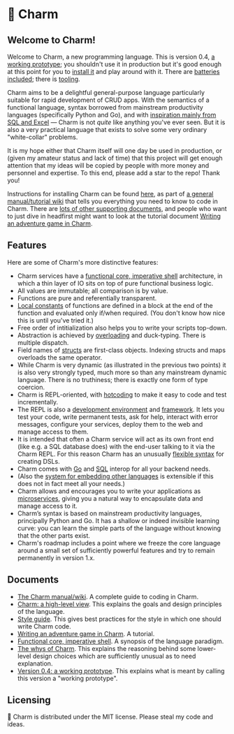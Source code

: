 # 🧿 Charm

## Welcome to Charm!

Welcome to Charm, a new programming language. This is version 0.4, [a working prototype](https://github.com/tim-hardcastle/Charm/blob/main/docs/working-prototype.md); you shouldn't use it in production but it's good enough at this point for you to [install it](https://github.com/tim-hardcastle/Charm/wiki/Installing-and-using-Charm) and play around with it. There are [batteries included](https://github.com/tim-hardcastle/Charm/wiki/Imports-and-libraries#libraries); there is [tooling](https://github.com/tim-hardcastle/Charm/wiki/Developing-in-Charm).

Charm aims to be a delightful general-purpose language particularly suitable for rapid development of CRUD apps. With the semantics of a functional language, syntax borrowed from mainstream productivity languages (specifically Python and Go), and with [inspiration mainly from SQL and Excel](https://github.com/tim-hardcastle/Charm/blob/main/docs/charm-a-high-level-view.md) — Charm is not *quite* like anything you've ever seen. But it is also a very practical language that exists to solve some very ordinary "white-collar" problems.

It is my hope either that Charm itself will one day be used in production, or (given my amateur status and lack of time) that this project will get enough attention that my ideas will be copied by people with more money and personnel and expertise. To this end, please add a star to the repo! Thank you!

Instructions for installing Charm can be found [here](https://github.com/tim-hardcastle/Charm/wiki/Installing-and-using-Charm), as part of [a general manual/tutorial wiki](https://github.com/tim-hardcastle/Charm/wiki) that tells you everything you need to know to code in Charm. There are [lots of other supporting documents](https://github.com/tim-hardcastle/Charm/tree/main/docs), and people who want to just dive in headfirst might want to look at the tutorial document [Writing an adventure game in Charm](https://github.com/tim-hardcastle/Charm/blob/main/docs/writing-an-adventure-game-in-charm.md).

## Features

Here are some of Charm's more distinctive features:

* Charm services have a [functional core, imperative shell](https://github.com/tim-hardcastle/Charm/blob/main/docs/functional-core-imperative-shell.md) architecture, in which a thin layer of IO sits on top of pure functional business logic.
* All values are immutable; all comparison is by value.
* Functions are pure and referentially transparent.
* [Local constants](https://github.com/tim-hardcastle/Charm/wiki/Local-constants-and-inner-functions#local-constants) of functions are defined in a block at the end of the function and evaluated only if/when required. (You don't know how nice this is until you've tried it.)
* Free order of intitialization also helps you to write your scripts top-down.
* Abstraction is achieved by [overloading](https://github.com/tim-hardcastle/Charm/wiki/Function-signatures-and-overloading#overloading) and duck-typing. There is multiple dispatch.
* Field names of [structs](https://github.com/tim-hardcastle/Charm/wiki/Structs) are first-class objects. Indexing structs and maps overloads the same operator.
* While Charm is very dynamic (as illustrated in the previous two points) it is also very strongly typed, much more so than any mainstream dynamic language. There is no truthiness; there is exactly one form of type coercion.
* Charm is REPL-oriented, with [hotcoding](https://github.com/tim-hardcastle/Charm/wiki/Hotcoding) to make it easy to code and test incrementally.
* The REPL is also a [development environment](https://github.com/tim-hardcastle/Charm/wiki/Developing-in-Charm) and [framework](https://github.com/tim-hardcastle/Charm/wiki/Client-and-server). It lets you test your code, write permanent tests, ask for help, interact with error messages, configure your services, deploy them to the web and manage access to them.
* It is intended that often a Charm service will act as its own front end (like e.g. a SQL database does) with the end-user talking to it via the Charm REPL. For this reason Charm has an unusually [flexible syntax](https://github.com/tim-hardcastle/Charm/wiki/Infixes,-postfixes,-etc) for creating DSLs.
* Charm comes with [Go](https://github.com/tim-hardcastle/Charm/wiki/Golang-interop) and [SQL](https://github.com/tim-hardcastle/Charm/wiki/SQL-interop) interop for all your backend needs.
* (Also the [system for embedding other languages](https://github.com/tim-hardcastle/Charm/wiki/Snippets) is extensible if this does not in fact meet all your needs.)
* Charm allows and encourages you to write your applications as [microservices](https://github.com/tim-hardcastle/Charm/wiki/Microservices), giving you a natural way to encapsulate data and manage access to it.
* Charm’s syntax is based on mainstream productivity languages, principally Python and Go. It has a shallow or indeed invisible learning curve: you can learn the simple parts of the language without knowing that the other parts exist.
* Charm's roadmap includes a point where we freeze the core language around a small set of sufficiently powerful features and try to remain permanently in version 1.x.

## Documents

* [The Charm manual/wiki](https://github.com/tim-hardcastle/Charm/wiki). A complete guide to coding in Charm.
* [Charm: a high-level view](https://github.com/tim-hardcastle/Charm/blob/main/docs/charm-a-high-level-view.md). This explains the goals and design principles of the language.
* [Style guide](https://github.com/tim-hardcastle/Charm/blob/main/docs/style-guide.md). This gives best practices for the style in which one should write Charm code.
* [Writing an adventure game in Charm](https://github.com/tim-hardcastle/Charm/blob/main/docs/writing-an-adventure-game-in-charm.md). A tutorial.
* [Functional core, imperative shell](https://github.com/tim-hardcastle/Charm/blob/main/docs/functional-core-imperative-shell.md). A synopsis of the language paradigm.
* [The whys of Charm](https://github.com/tim-hardcastle/Charm/blob/main/docs/the-whys-of-charm.md). This explains the reasoning behind some lower-level design choices which are sufficiently unusual as to need explanation.
* [Version 0.4: a working prototype](https://github.com/tim-hardcastle/Charm/blob/main/docs/working-prototype.md). This explains what is meant by calling this version a "working prototype".

## Licensing

🧿 Charm is distributed under the MIT license. Please steal my code and ideas.

